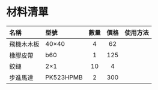 # 材料清單
|名稱|型號|數量|價格|使用方法|
| :--- | :--- | :---: | :---: | :--- |
|飛機木木板|40×40|4|62||
|橡膠皮帶|b60|1|125||
|鉸鏈|2×1|10|4||
|步進馬達|PK523HPMB|2|300||


